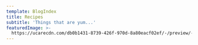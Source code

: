 ```yaml
---
template: BlogIndex
title: Recipes
subtitle: 'Things that are yum...'
featuredImage: >-
  https://ucarecdn.com/db0b1431-8739-426f-970d-8a80eacf02ef/-/preview/-/rotate/270/
---
```



